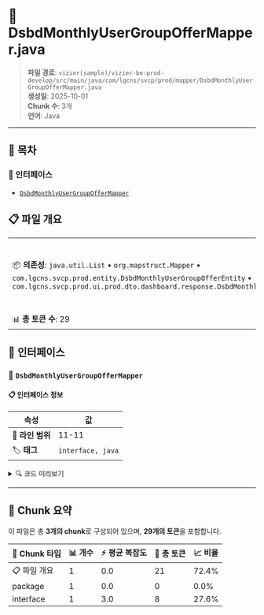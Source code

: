 # 📄 DsbdMonthlyUserGroupOfferMapper.java

> **파일 경로**: `vizier(sample)/vizier-be-prod-develop/src/main/java/com/lgcns/svcp/prod/mapper/DsbdMonthlyUserGroupOfferMapper.java`  
> **생성일**: 2025-10-01  
> **Chunk 수**: 3개  
> **언어**: Java
---

## 📑 목차

### 🔌 인터페이스
- [`DsbdMonthlyUserGroupOfferMapper`](#interface-dsbdmonthlyusergroupoffermapper)


## 📋 파일 개요

| | |
|--|--|
| 📦 **의존성**: `java.util.List` • `org.mapstruct.Mapper` • `com.lgcns.svcp.prod.entity.DsbdMonthlyUserGroupOfferEntity` • `com.lgcns.svcp.prod.ui.prod.dto.dashboard.response.DsbdMonthlyUserGroupOfferResponse` | ⚡ **총 복잡도**: 3 |
| 📊 **총 토큰 수**: 29 |  |




## 🔌 인터페이스

### <a id="interface-dsbdmonthlyusergroupoffermapper"></a>🔌 `DsbdMonthlyUserGroupOfferMapper`


#### 📋 인터페이스 정보

| 속성 | 값 |
|------|----|
| 📍 **라인 범위** | 11-11 |
| 🏷️ **태그** | `interface, java` |
<details>
<summary>🔍 코드 미리보기</summary>

```java
public interface DsbdMonthlyUserGroupOfferMapper {
	
	List<DsbdMonthlyUserGroupOfferResponse> convertListEntityToResponse(List<DsbdMonthlyUserGroupOfferEntity> entity);
}...
```

**Chunk 정보**
- 🆔 **ID**: `a7445708770f`
- 📊 **토큰**: 8

</details>

---




## 🧩 Chunk 요약

이 파일은 총 **3개의 chunk**로 구성되어 있으며, **29개의 토큰**을 포함합니다.

| 🧩 Chunk 타입 | 📊 개수 | ⚡ 평균 복잡도 | 📝 총 토큰 | 📈 비율 |
|---------------|--------|-------------|----------|--------|
| 📋 파일 개요 | 1 | 0.0 | 21 | 72.4% |
| package | 1 | 0.0 | 0 | 0.0% |
| interface | 1 | 3.0 | 8 | 27.6% |

